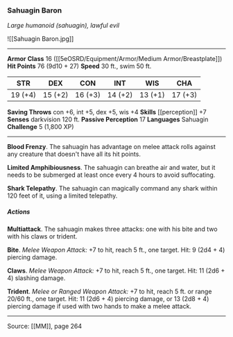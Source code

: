 ### Sahuagin Baron
_Large humanoid (sahuagin), lawful evil_

![[Sahuagin Baron.jpg]]




---

**Armor Class** 16 ([[5eOSRD/Equipment/Armor/Medium Armor/Breastplate]])
**Hit Points** 76 (9d10 + 27)
**Speed** 30 ft., swim 50 ft.

| STR     | DEX     | CON     | INT     | WIS     | CHA     |
|---------|---------|---------|---------|---------|---------|
| 19 (+4) | 15 (+2) | 16 (+3) | 14 (+2) | 13 (+1) | 17 (+3) |

**Saving Throws** con +6, int +5, dex +5, wis +4
**Skills** [[perception]] +7
**Senses** darkvision 120 ft.
**Passive Perception** 17
**Languages** Sahuagin
**Challenge** 5 (1,800 XP)

---

**Blood Frenzy**. The sahuagin has advantage on melee attack rolls against any creature that doesn't have all its hit points.

**Limited Amphibiousness**. The sahuagin can breathe air and water, but it needs to be submerged at least once every 4 hours to avoid suffocating.

**Shark Telepathy**. The sahuagin can magically command any shark within 120 feet of it, using a limited telepathy.

##### Actions
**Multiattack**. The sahuagin makes three attacks: one with his bite and two with his claws or trident.

**Bite**. _Melee Weapon Attack:_ +7 to hit, reach 5 ft., one target. Hit: 9 (2d4 + 4) piercing damage.

**Claws**. _Melee Weapon Attack:_ +7 to hit, reach 5 ft., one target. Hit: 11 (2d6 + 4) slashing damage.

**Trident**. _Melee or Ranged Weapon Attack:_ +7 to hit, reach 5 ft. or range 20/60 ft., one target. Hit: 11 (2d6 + 4) piercing damage, or 13 (2d8 + 4) piercing damage if used with two hands to make a melee attack.


---

Source: [[MM]], page 264